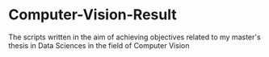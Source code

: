 # Computer-Vision-Result
The scripts written in the aim of achieving objectives related to my master's thesis in Data Sciences in the field of Computer Vision

